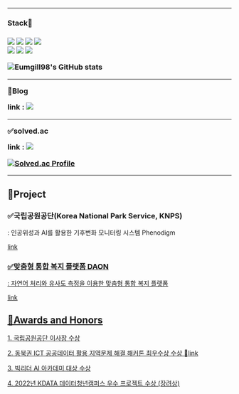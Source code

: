 
<hr>
<h3>Stack🚩<h3>

<div>
  <p>
    <img src="https://img.shields.io/badge/Python-blue?style=flat-square&logo=Python&logoColor=white"/></a>
    <img src="https://img.shields.io/badge/JS-yellow?style=flat-square&logo=JavaScript&logoColor=white"/></a>
    <img src="https://img.shields.io/badge/Django-black?style=flat-square&logo=Django&logoColor=white"/></a>
    <img src="https://img.shields.io/badge/Node.js-339933?style=flat-square&logo=Node.js&logoColor=white"/></a>
    <br>
    <img src="https://img.shields.io/badge/TensorFlow-FF6F00?style=flat-square&logo=TensorFlow&logoColor=white"/></a>
    <img src="https://img.shields.io/badge/Keras-D00000?style=flat-square&logo=Keras&logoColor=white"/></a>
    <img src="https://img.shields.io/badge/PyTorch-EE4C2C?style=flat-square&logo=PyTorch&logoColor=white"/></a>
   </p>
 </div>


![Eumgill98's GitHub stats](https://github-readme-stats.vercel.app/api?username=Eumgill98&show_icons=true&theme=highcontrast)
<hr>
<p>🎈Blog</p>
link : <a href="https://eumgill98.tistory.com/"><img src="https://img.shields.io/badge/Tistory-white?style=flat-square&logo=Tistory&logoColor=black"></a>
<hr>
<p> ✅solved.ac</p>
link : <a href="https://solved.ac/profile/wjdghcks6735"><img src="https://img.shields.io/badge/Python-white?style=flat-square&logo=Python&logoColor=#3776AB"></a>

[![Solved.ac Profile](http://mazassumnida.wtf/api/generate_badge?boj=wjdghcks6735)](https://solved.ac/wjdghcks6735)

<hr>
<h2>🚩Project</h2>

<h3>✅국립공원공단(Korea National Park Service, KNPS)</h3> : 인공위성과 AI를 활용한 기후변화 모니터링 시스템 Phenodigm 
<p><a href ='https://github.com/Eumgill98/knps_phenology-1'>link</p>

<h3>✅맞춤형 통합 복지 플랫폼 DAON</h3> : 자연어 처리와 유사도 측정을 이용한 맞춤형 통합 복지 플랫폼 
<p><a href ='https://github.com/Eumgill98/ict_project'>link</p>

<h2>🤝Awards and Honors</h2>
<p>1. 국립공원공단 이사장 수상</p>
<p>2. 동북권 ICT 공공데이터 활용 지역문제 해결 해커톤 최우수상 수상 🔗<a = href = 'https://www.kbmaeil.com/news/articleView.html?idxno=940194'>link</p>
<p>3. 빅리더 AI 아카데미 대상 수상</p>
<p>4. 2022년 KDATA 데이터청년캠퍼스 우수 프로젝트 수상 (장려상)</p>
